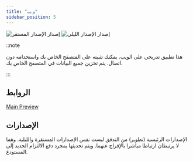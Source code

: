 ```yaml
---
title: "ويب"
sidebar_position: 5
---
```


![إصدار الإصدار المستقر](https://img.shields.io/badge/dynamic/yaml?color=c4840d&label=Stable&query=%24.version&url=https%3A%2F%2Fraw.githubusercontent.com%2FLinwoodDev%2FFlow%2Fstable%2Fapp%2Fpubspec.yaml&style=for-the-badge) ![إصدار الإصدار الليلي](https://img.shields.io/badge/dynamic/yaml?color=f7d28c&label=Nightly&query=%24.version&url=https%3A%2F%2Fraw.githubusercontent.com%2FLinwoodDev%2FFlow%2Fnightly%2Fapp%2Fpubspec.yaml&style=for-the-badge)

::note

هذا تطبيق تدريجي على الويب. يمكنك تثبيته على المتصفح الخاص بك واستخدامه دون اتصال. يتم تخزين جميع البيانات في المتصفح الخاص بك.

:::


## الروابط

<div className="row margin-bottom--lg padding--sm">
<a className="button button--outline button--info button--lg margin--sm" href="https://web.flow.linwood.dev">
  Main
</a>
<a className="button button--outline button--danger button--lg margin--sm" href="https://preview.flow.linwood.dev">
  Preview
</a>
</div>

## الإصدارات

الإصدارات الرئيسية (تطوير) من التدفق ليست نفس الإصدارات المستقرة والليلية. وهما لا يرتبطان ارتباطا مباشرا بالإفراج عنهما. ويتم تحديثها بمجرد دفع الالتزام الجديد إلى المستودع.
